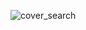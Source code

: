 ![cover_search](https://user-images.githubusercontent.com/86599495/228400976-87835032-2c90-4a7d-a3df-d49bb67a6f01.gif)
